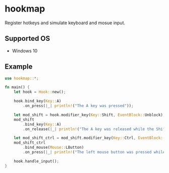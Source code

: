 # hookmap

Register hotkeys and simulate keyboard and mosue input.

## Supported OS

* Windows 10

## Example

```rust
use hookmap::*;

fn main() {
    let hook = Hook::new();

    hook.bind_key(Key::A)
        .on_press(|_| println!("The A key was pressed"));

    let mod_shift = hook.modifier_key(Key::Shift, EventBlock::Unblock);
    mod_shift
        .bind_key(Key::A)
        .on_release(|_| println!("The A key was released while the Shift key was pressed"));

    let mod_shift_ctrl = mod_shift.modifier_key(Key::Ctrl, EventBlock::Unblock);
    mod_shift_ctrl
        .bind_mouse(Mouse::LButton)
        .on_press(|_| println!("The left mouse button was pressed while the Shift key and the Control key were pressed"));

    hook.handle_input();
}
```
